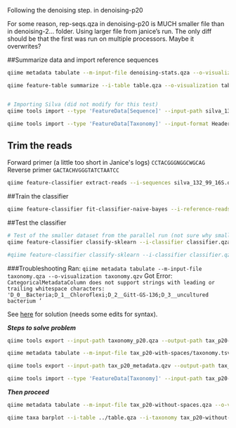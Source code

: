 Following the denoising step. in denoising-p20

For some reason, rep-seqs.qza in denoising-p20 is MUCH smaller file than in denoising-2… folder. Using larger file from janice’s run. The only diff should be that the first was run on multiple processors. Maybe it overwrites?

##Summarize data and import reference sequences

```sh
qiime metadata tabulate --m-input-file denoising-stats.qza --o-visualization denoising-stats.qzv

qiime feature-table summarize --i-table table.qza --o-visualization table.qzv --m-sample-metadata-file sample_metadata.tsv


# Importing Silva (did not modify for this test)
qiime tools import --type 'FeatureData[Sequence]' --input-path silva_132_99_16S.fna --output-path silva_132_99_16S.qza

qiime tools import --type 'FeatureData[Taxonomy]' --input-format HeaderlessTSVTaxonomyFormat --input-path taxonomy_all_levels.txt --output-path ref-taxonomy.qza
```

## Trim the reads
Forward primer (a little too short in Janice's logs)
`CCTACGGGNGGCWGCAG`
Reverse primer
`GACTACHVGGGTATCTAATCC`

```sh
qiime feature-classifier extract-reads --i-sequences silva_132_99_16S.qza --p-f-primer CCTACGGGNGGCWGCAG --p-r-primer GACTACHVGGGTATCTAATCC --p-min-length 100 --p-max-length 600 --o-reads ref-seqs.qza
```

##Train the classifier

```sh
qiime feature-classifier fit-classifier-naive-bayes --i-reference-reads ref-seqs.qza --i-reference-taxonomy ref-taxonomy.qza --o-classifier classifier.qza
```

##Test the classifier

```sh
# Test of the smaller dataset from the parallel run (not sure why smaller)
qiime feature-classifier classify-sklearn --i-classifier classifier.qza --i-reads rep-seqs.qza --o-classification taxonomy_p20.qza

#qiime feature-classifier classify-sklearn --i-classifier classifier.qza --i-reads rep-seqs_janice.qza --o-classification taxonomy_janice.qza
```

###Troubleshooting
Ran: `qiime metadata tabulate --m-input-file taxonomy.qza --o-visualization taxonomy.qzv`
Got Error: 
`CategoricalMetadataColumn does not support strings with leading or trailing whitespace characters: 'D_0__Bacteria;D_1__Chloroflexi;D_2__Gitt-GS-136;D_3__uncultured bacterium ’`

See [here](https://forum.qiime2.org/t/qiime-taxa-filter-table-error/3947) for solution (needs some edits for syntax).

***Steps to solve problem***

```sh
qiime tools export --input-path taxonomy_p20.qza --output-path tax_p20-with-spaces

qiime metadata tabulate --m-input-file tax_p20-with-spaces/taxonomy.tsv --o-visualization tax_p20_metadata.qzv

qiime tools export --input-path tax_p20_metadata.qzv --output-path tax_p20-as-metadata

qiime tools import --type 'FeatureData[Taxonomy]' --input-path tax_p20-as-metadata/metadata.tsv --output-path tax_p20-without-spaces.qza
```

***Then proceed***

```sh
qiime metadata tabulate --m-input-file tax_p20-without-spaces.qza --o-visualization tax_p20_final.qzv

qiime taxa barplot --i-table ../table.qza --i-taxonomy tax_p20-without-spaces.qza --m-metadata-file ../sample_metadata.tsv --o-visualization taxa_p20-barplots.qzv
```

